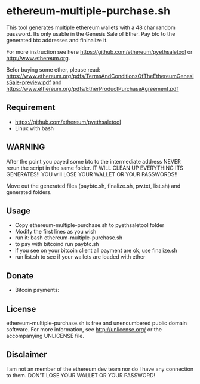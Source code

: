 ethereum-multiple-purchase.sh
==========================

This tool generates multiple ethereum wallets with a 48 char random password. Its only usable in the Genesis Sale of Ether. Pay btc to the generated btc addresses and fininalize it. 

For more instruction see here https://github.com/ethereum/pyethsaletool or http://www.ethereum.org. 

Befor buying some ether, please read: https://www.ethereum.org/pdfs/TermsAndConditionsOfTheEthereumGenesisSale-preview.pdf and https://www.ethereum.org/pdfs/EtherProductPurchaseAgreement.pdf

Requirement
------------
 * https://github.com/ethereum/pyethsaletool
 * Linux with bash

WARNING
------------
 After the point you payed some btc to the intermediate address NEVER rerun the script in the same folder. IT WILL CLEAN UP EVERYTHING ITS GENERATES!! YOU will LOSE YOUR WALLET OR YOUR PASSWORDS!!
 
 Move out the generated files (paybtc.sh, finalize.sh, pw.txt, list.sh) and generated folders. 

Usage
------------
 * Copy ethereum-multiple-purchase.sh to pyethsaletool folder
 * Modify the first lines as you wish
 * run it: bash ethereum-multiple-purchase.sh
 * to pay with bitcoind run paybtc.sh 
 * if you see on your bitcoin client all payment are ok, use finalize.sh
 * run list.sh to see if your wallets are loaded with ether


Donate
------

* Bitcoin payments: 

License
-------

ethereum-multiple-purchase.sh is free and unencumbered public domain software. For more
information, see <http://unlicense.org/> or the accompanying UNLICENSE file.

Disclaimer
-----------
I am not an member of the ethereum dev team nor do I have any connection to them. DON'T LOSE YOUR WALLET OR YOUR PASSWORD!



